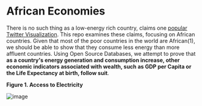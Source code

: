 # African Economies
There is no such thing as a low-energy rich country, claims one [popular Twitter Visualization](https://twitter.com/DrTBehrens/status/1761132691871711614). This repo examines these claims, focusing on African countries. Given that most of the poor countries in the world are African(1), we should be able to show that they consume less energy than more affluent countries. Using Open Source Databases, we attempt to prove that **as a country's energy generation and consumption increase, other economic indicators associated with wealth, such as GDP per Capita or the Life Expectancy at birth, follow suit**. 


**Figure 1. Access to Electricity**

![image](https://github.com/LNshuti/african-currencies/assets/13305262/e39c37e4-b80d-40b5-b73e-ae9bc85ca041)


